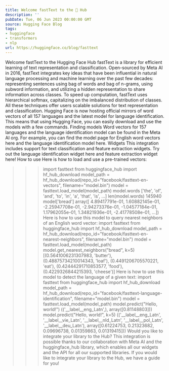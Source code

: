 ```yaml
---
title: Welcome fastText to the 🤗 Hub
description: ''
pubDate: Tue, 06 Jun 2023 00:00:00 GMT
source: Hugging Face Blog
tags:
- huggingface
- transformers
- nlp
url: https://huggingface.co/blog/fasttext
---
```


Welcome fastText to the Hugging Face Hub
fastText is a library for efficient learning of text representation and classification. Open-sourced by Meta AI in 2016, fastText integrates key ideas that have been influential in natural language processing and machine learning over the past few decades: representing sentences using bag of words and bag of n-grams, using subword information, and utilizing a hidden representation to share information across classes.
To speed up computation, fastText uses hierarchical softmax, capitalizing on the imbalanced distribution of classes. All these techniques offer users scalable solutions for text representation and classification.
Hugging Face is now hosting official mirrors of word vectors of all 157 languages and the latest model for language identification. This means that using Hugging Face, you can easily download and use the models with a few commands.
Finding models
Word vectors for 157 languages and the language identification model can be found in the Meta AI org. For example, you can find the model page for English word vectors here and the language identification model here.
Widgets
This integration includes support for text classification and feature extraction widgets. Try out the language identification widget here and feature extraction widget here!
How to use
Here is how to load and use a pre-trained vectors:
>>> import fasttext
>>> from huggingface_hub import hf_hub_download
>>> model_path = hf_hub_download(repo_id="facebook/fasttext-en-vectors", filename="model.bin")
>>> model = fasttext.load_model(model_path)
>>> model.words
['the', 'of', 'and', 'to', 'in', 'a', 'that', 'is', ...]
>>> len(model.words)
145940
>>> model['bread']
array([ 4.89417791e-01, 1.60882145e-01, -2.25947708e-01, -2.94273376e-01,
-1.04577184e-01, 1.17962055e-01, 1.34821936e-01, -2.41778508e-01, ...])
Here is how to use this model to query nearest neighbors of an English word vector:
>>> import fasttext
>>> from huggingface_hub import hf_hub_download
>>> model_path = hf_hub_download(repo_id="facebook/fasttext-en-nearest-neighbors", filename="model.bin")
>>> model = fasttext.load_model(model_path)
>>> model.get_nearest_neighbors("bread", k=5)
[(0.5641006231307983, 'butter'),
(0.48875734210014343, 'loaf'),
(0.4491206705570221, 'eat'),
(0.42444291710853577, 'food'),
(0.4229326844215393, 'cheese')]
Here is how to use this model to detect the language of a given text:
>>> import fasttext
>>> from huggingface_hub import hf_hub_download
>>> model_path = hf_hub_download(repo_id="facebook/fasttext-language-identification", filename="model.bin")
>>> model = fasttext.load_model(model_path)
>>> model.predict("Hello, world!")
(('__label__eng_Latn',), array([0.81148803]))
>>> model.predict("Hello, world!", k=5)
(('__label__eng_Latn', '__label__vie_Latn', '__label__nld_Latn', '__label__pol_Latn', '__label__deu_Latn'),
array([0.61224753, 0.21323682, 0.09696738, 0.01359863, 0.01319415]))
Would you like to integrate your library to the Hub?
This integration is possible thanks to our collaboration with Meta AI and the huggingface_hub
library, which enables all our widgets and the API for all our supported libraries. If you would like to integrate your library to the Hub, we have a guide for you!